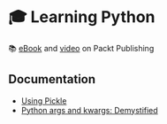 # :mortar_board: Learning Python

:books: [eBook][ebook] and [video][video] on Packt Publishing

## Documentation

- [Using Pickle](https://wiki.python.org/moin/UsingPickle)
- [Python args and kwargs: Demystified](https://realpython.com/python-kwargs-and-args/)

[ebook]: https://www.packtpub.com/product/learning-python/9781783551712
[video]: https://www.packtpub.com/product/learning-python-video/9781788995115
